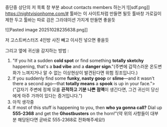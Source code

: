 중단중 상단의 저 목록 창 부분  about contacts members 하는거
![[sdf.png]]
https://nightvisionhome.com/# 
툴바는 이 사이트처럼 만들면 될듯 
툴바창 가로길이 제한 두고 툴바는 따로 검은 그라데이션 가지게 만들면 좋을듯



![[Pasted image 20251028235638.png]]

저 고스트버스터즈 4인방 사진 빼고 이사진 넣으면 좋을듯

그리고 옆에 귀신을 감지하는 방법 :
1.  "If you hit a sudden **cold spot** or find something **totally sketchy** happening, that's a **bad vibe** and a **danger sign**."(주변에 갑작스러운 온도변화가 느껴지거나 알 수 없는 이상현상이 발견된다면 위험 징조입니다.)
2. If you suddenly find some **funky, nasty goop** or **slime**—and it wasn't there a second ago—that **totally means** a **spook** is up in your face."> ("갑자기 주변에 정체 모를 **끈적하고 기분 나쁜 점액**이 생긴다면, 그건 귀신이 당신에게 아주 가까이 있다는 증거입니다.")
3.  아직 생각중
4. If most of this stuff is happening to you, then **who ya gonna call?** Dial up **555-2368** and get the **Ghostbusters** on the horn!"(약 위의 사항들이 대부분 해당된다면 곧바로 555-2368로 전화해주세요!)
   
